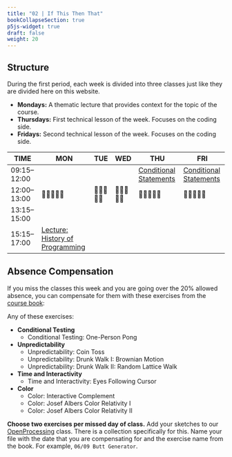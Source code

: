 ```yaml
---
title: "02 | If This Then That"
bookCollapseSection: true
p5js-widget: true
draft: false
weight: 20
---
```


## Structure

During the first period, each week is divided into three classes just like they are divided here on this website.

- **Mondays:** A thematic lecture that provides context for the topic of the course.
- **Thursdays:** First technical lesson of the week. Focuses on the coding side.
- **Fridays:** Second technical lesson of the week. Focuses on the coding side.

<div class="calendar">

| TIME | MON | TUE | WED  | THU | FRI |
| --- | --- | --- | --- | --- | --- |
| 09:15–12:00 |  |  |  | [Conditional Statements](./lesson-01) | [Conditional Statements](./lesson-02) |
| 12:00–13:00| 🥗🍜🍱🍝🍕 | 🥗🍜🍱🍝🍕 | 🥗🍜🍱🍝🍕 | 🥗🍜🍱🍝🍕 | 🥗🍜🍱🍝🍕 |
| 13:15–15:00 |  |  |  |  |  |
| 15:15–17:00 | [Lecture: History of Programming](./lecture) |  |  |  |  |

</div>

## Absence Compensation

If you miss the classes this week and you are going over the 20% allowed absence, you can compensate for them with these exercises from the [course book](https://primo.aalto.fi/permalink/358AALTO_INST/ha1cg5/alma999439982606526):

Any of these exercises:
- **Conditional Testing**
  - Conditional Testing: One-Person Pong
- **Unpredictability**
  - Unpredictability: Coin Toss
  - Unpredictability: Drunk Walk I: Brownian Motion
  - Unpredictability: Drunk Walk II: Random Lattice Walk
- **Time and Interactivity**
  - Time and Interactivity: Eyes Following Cursor
- **Color**
  - Color: Interactive Complement
  - Color: Josef Albers Color Relativity I
  - Color: Josef Albers Color Relativity II

**Choose two exercises per missed day of class.** Add your sketches to our [OpenProcessing](https://openprocessing.org/class/92392) class. There is a collection specifically for this. Name your file with the date that you are compensating for and the exercise name from the book. For example, `06/09 Butt Generator`.